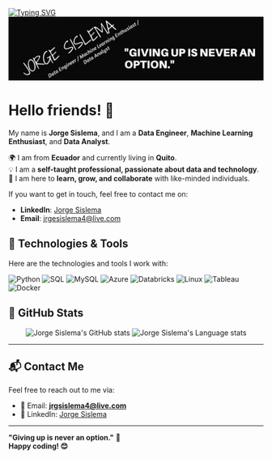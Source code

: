 [![Typing SVG](https://readme-typing-svg.demolab.com?font=Fira+Code&pause=1000&width=435&lines=%22Hi%2C+welcome!+Come+on+in.%22+%F0%9F%98%8A)](https://git.io/typing-svg)
<img src="https://github.com/jorgesislema/jorgesislema/blob/main/IMAGEN/YO%20SOY%20JORGE%20SISLEMA.png?raw=true" alt="Banner" width="800">

# Hello friends! 👋
My name is **Jorge Sislema**, and I am a **Data Engineer**, **Machine Learning Enthusiast**, and **Data Analyst**. 

🌍 I am from **Ecuador** and currently living in **Quito**.  
💡 I am a **self-taught professional, passionate about data and technology**.  
📖 I am here to **learn, grow, and collaborate** with like-minded individuals.  

If you want to get in touch, feel free to contact me on:
- **LinkedIn**: [Jorge Sislema](https://linkedin.com/in/jorgesislema)
- **Email**: jrgesislema4@live.com

## 🔧 Technologies & Tools
Here are the technologies and tools I work with:

<p align="left">
  <img src="https://img.shields.io/badge/-Python-3776AB?style=flat-square&logo=python&logoColor=white" alt="Python" />
  <img src="https://img.shields.io/badge/-SQL-4479A1?style=flat-square&logo=postgresql&logoColor=white" alt="SQL" />
  <img src="https://img.shields.io/badge/-MySQL-4479A1?style=flat-square&logo=mysql&logoColor=white" alt="MySQL" />
  <img src="https://img.shields.io/badge/-Azure-0089D6?style=flat-square&logo=microsoft-azure&logoColor=white" alt="Azure" />
  <img src="https://img.shields.io/badge/-Databricks-FF3621?style=flat-square&logo=databricks&logoColor=white" alt="Databricks" />
  <img src="https://img.shields.io/badge/-Linux-FCC624?style=flat-square&logo=linux&logoColor=black" alt="Linux" />
  <img src="https://img.shields.io/badge/-Tableau-E97627?style=flat-square&logo=tableau&logoColor=white" alt="Tableau" />
  <img src="https://img.shields.io/badge/-Docker-2496ED?style=flat-square&logo=docker&logoColor=white" alt="Docker" />
</p>

## 🌟 GitHub Stats
<div align="center">
<img height=180 src="https://github-readme-stats.vercel.app/api?username=jorgesislema&show_icons=true&line_height=28&hide_border=true&card_width=300&theme=tokyonight" alt="Jorge Sislema's GitHub stats" />
<img height=180 src="https://github-readme-stats.vercel.app/api/top-langs/?username=jorgesislema&layout=compact&langs_count=8&hide_border=true&theme=tokyonight" alt="Jorge Sislema's Language stats" />
</div>

---

## 📬 Contact Me

Feel free to reach out to me via:
- 📧 Email: **jrgsislema4@live.com**  
- 💼 LinkedIn: [Jorge Sislema](https://linkedin.com/in/jorgesislema)

---

**"Giving up is never an option."** 💪  
**Happy coding! 😊**
